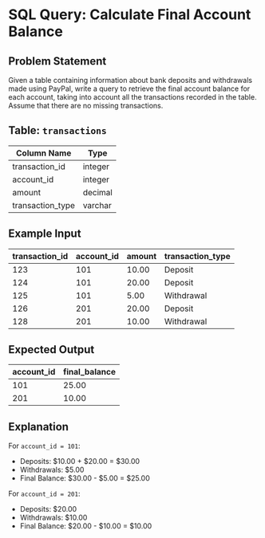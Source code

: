 # SQL Query: Calculate Final Account Balance

## Problem Statement  
Given a table containing information about bank deposits and withdrawals made using PayPal, write a query to retrieve the final account balance for each account, taking into account all the transactions recorded in the table. Assume that there are no missing transactions.

## Table: `transactions`

| Column Name      | Type    |
|-----------------|---------|
| transaction_id  | integer |
| account_id      | integer |
| amount         | decimal |
| transaction_type | varchar |

## Example Input  

| transaction_id | account_id | amount | transaction_type |
|--------------|------------|--------|----------------|
| 123          | 101        | 10.00  | Deposit        |
| 124          | 101        | 20.00  | Deposit        |
| 125          | 101        | 5.00   | Withdrawal     |
| 126          | 201        | 20.00  | Deposit        |
| 128          | 201        | 10.00  | Withdrawal     |

## Expected Output  

| account_id | final_balance |
|------------|--------------|
| 101        | 25.00        |
| 201        | 10.00        |

## Explanation  
For `account_id = 101`:  
- Deposits: $10.00 + $20.00 = $30.00  
- Withdrawals: $5.00  
- Final Balance: $30.00 - $5.00 = $25.00  

For `account_id = 201`:  
- Deposits: $20.00  
- Withdrawals: $10.00  
- Final Balance: $20.00 - $10.00 = $10.00  
